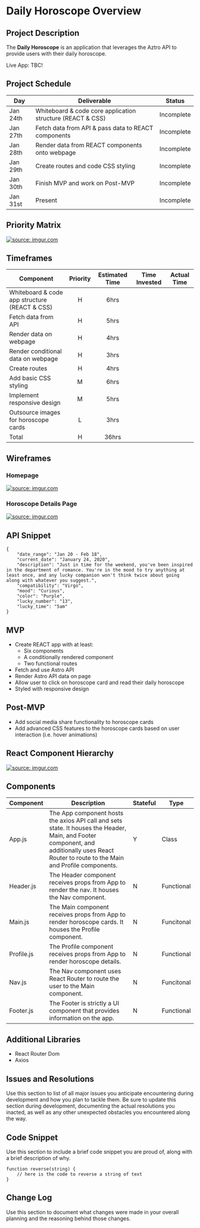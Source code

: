 # Daily Horoscope Overview

## Project Description

The **Daily Horoscope** is an application that leverages the Aztro API to provide users with their daily horoscope.

Live App: TBC!

## Project Schedule

|  Day | Deliverable | Status
|---|---| ---|
|Jan 24th| Whiteboard & code core application structure (REACT & CSS) | Incomplete
|Jan 27th| Fetch data from API & pass data to REACT components | Incomplete
|Jan 28th| Render data from REACT components onto webpage | Incomplete
|Jan 29th| Create routes and code CSS styling | Incomplete
|Jan 30th| Finish MVP and work on Post-MVP | Incomplete
|Jan 31st| Present | Incomplete

## Priority Matrix

<a href="https://imgur.com/9yuQgia"><img src="https://i.imgur.com/9yuQgia.jpg" title="source: imgur.com" /></a>

## Timeframes

| Component | Priority | Estimated Time | Time Invested | Actual Time |
| --- | :---: |  :---: | :---: | :---: |
| Whiteboard & code app structure (REACT & CSS)  | H | 6hrs|  |  |
| Fetch data from API | H | 5hrs|  |  |
| Render data on webpage | H | 4hrs|  |  |
| Render conditional data on webpage | H | 3hrs|  |  |
| Create routes | H | 4hrs|  |  |
| Add basic CSS styling | M | 6hrs|  |  |
| Implement responsive design | M | 5hrs|  |  |
| Outsource images for horoscope cards | L | 3hrs|  |  |
| Total | H | 36hrs|  | |

## Wireframes

### Homepage 
<a href="https://imgur.com/n7prEW4"><img src="https://i.imgur.com/n7prEW4.png" title="source: imgur.com" /></a>

### Horoscope Details Page
<a href="https://imgur.com/mw12MOR"><img src="https://i.imgur.com/mw12MOR.png" title="source: imgur.com" /></a>

## API Snippet

```
{
    "date_range": "Jan 20 - Feb 18",
    "current_date": "January 24, 2020",
    "description": "Just in time for the weekend, you've been inspired in the department of romance. You're in the mood to try anything at least once, and any lucky companion won't think twice about going along with whatever you suggest.",
    "compatibility": "Virgo",
    "mood": "Curious",
    "color": "Purple",
    "lucky_number": "13",
    "lucky_time": "5am"
}

```

## MVP

- Create REACT app with at least:
	- Six components
	- A conditionally rendered component
	- Two functional routes
- Fetch and use Astro API
- Render Astro API data on page 
- Allow user to click on horoscope card and read their daily horoscope
- Styled with responsive design 

## Post-MVP

- Add social media share functionality to horoscope cards 
- Add advanced CSS features to the horoscope cards based on user interaction (i.e. hover animations)

## React Component Hierarchy

<a href="https://imgur.com/rLhnDex"><img src="https://i.imgur.com/rLhnDex.jpg" title="source: imgur.com" /></a>

## Components 

| Component | Description | Stateful | Type |
| --- | --- | --- | --- |
| App.js | The App component hosts the axios API call and sets state. It houses the Header, Main, and Footer component, and additionally uses React Router to route to the Main and Profile components. | Y | Class |
| Header.js | The Header component receives props from App to render the nav. It houses the Nav component. | N | Functional |
| Main.js | The Main component receives props from App to render horoscope cards. It houses the Profile component. | N | Funcitonal |
| Profile.js | The Profile component receives props from App to render horoscope details. | N | Functional |
| Nav.js | The Nav component uses React Router to route the user to the Main component. | N | Funcitonal |
| Footer.js | The Footer is strictly a UI component that provides information on the app. | N | Functional |

## Additional Libraries

- React Router Dom
- Axios 

## Issues and Resolutions

Use this section to list of all major issues you anticipate encountering during development and how you plan to tackle them. Be sure to update this section during development, documenting the actual resolutions you inacted, as well as any other unexpected obstacles you encountered along the way.

## Code Snippet

Use this section to include a brief code snippet you are proud of, along with a brief description of why.

```
function reverse(string) {
	// here is the code to reverse a string of text
}
```

## Change Log
 Use this section to document what changes were made in your overall planning and the reasoning behind those changes.  
